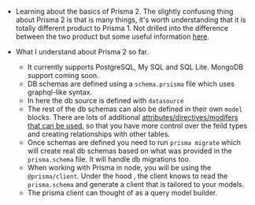---
---

- Learning about the basics of Prisma 2. The slightly confusing thing about Prisma 2 is that is many things, it's worth understanding that it is totally different product to Prisma 1. Not drilled into the difference between the two product but some useful information [here](https://www.prisma.io/docs/guides/upgrade-guides/upgrade-from-prisma-1/how-to-upgrade).

- What I understand about Prisma 2 so far.
  - It currently supports PostgreSQL, My SQL and SQL Lite. MongoDB support coming soon.
  - DB schemas are defined using a `schema.prsisma` file which uses graphql-like syntax.
  - In here the db source is defined with `datasource`
  - The rest of the db schemas can also be defined in their own `model` blocks. There are lots of additional [attributes/directives/modifers that can be used](https://www.prisma.io/docs/reference/api-reference/prisma-schema-reference/), so that you have more control over the feild types and creating relationships with other tables.
  - Once schemas are defined you need to run `prisma migrate` which will create real db schemas based on what was provided in the `prisma.schema` file. It will handle db migrations too.
  - When working with Prisma in node, you will be using the `@prisma/client`. Under the hood , the client knows to read the `prisma.schema` and generate a client that is tailored to your models.
  - The prisma client can thought of as a query model builder.
